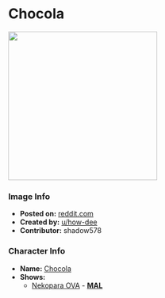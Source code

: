 # Chocola

<img src="https://raw.githubusercontent.com/shadow578/Project-Padoru/master/Padoru/nekopara-chocola.png" height="300">

### Image Info
* **Posted on:**     [reddit.com](https://www.reddit.com/r/Padoru/comments/e7n6jk/chocola_nekopara_padoru/)
* **Created by:**    [u/how-dee](https://github.com/shadow578/Project-Padoru/blob/master/table-of-contents/creators/uhowdee.md)
* **Contributor:**   shadow578

### Character Info
* **Name:**   [Chocola](https://myanimelist.net/character/123341)
* **Shows:**
  * [Nekopara OVA](https://github.com/shadow578/Project-Padoru/blob/master/table-of-contents/shows/NekoparaOVA.md) - [__MAL__](https://myanimelist.net/anime/34658/Nekopara_OVA)


